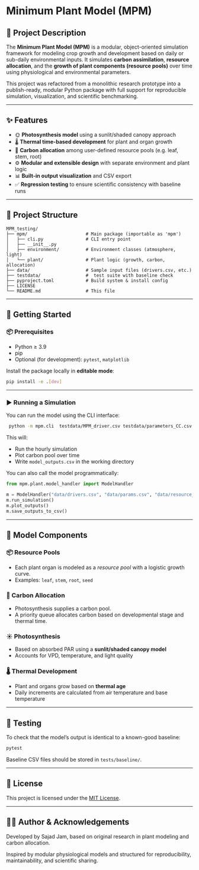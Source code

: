 # Minimum Plant Model (MPM)

## 🌱 Project Description

The **Minimum Plant Model (MPM)** is a modular, object-oriented simulation framework for modeling crop growth and development based on daily or sub-daily environmental inputs. It simulates **carbon assimilation**, **resource allocation**, and the **growth of plant components (resource pools)** over time using physiological and environmental parameters.

This project was refactored from a monolithic research prototype into a publish-ready, modular Python package with full support for reproducible simulation, visualization, and scientific benchmarking.

---

## ✨ Features

- 🌞 **Photosynthesis model** using a sunlit/shaded canopy approach
- 🌡️ **Thermal time-based development** for plant and organ growth
- 🌱 **Carbon allocation** among user-defined resource pools (e.g. leaf, stem, root)
- ⚙️ **Modular and extensible design** with separate environment and plant logic
- 📊 **Built-in output visualization** and CSV export
- ✅ **Regression testing** to ensure scientific consistency with baseline runs

---

## 📁 Project Structure

```
MPM_testing/
├── mpm/                      # Main package (importable as 'mpm')
│   ├── cli.py                # CLI entry point
│   ├── __init__.py
│   ├── environment/          # Environment classes (atmosphere, light)
│   └── plant/                # Plant logic (growth, carbon, allocation)
├── data/                     # Sample input files (drivers.csv, etc.)
├── testdata/                 #  test suite with baseline check
├── pyproject.toml            # Build system & install config
├── LICENSE
└── README.md                 # This file
```

---

## 🚀 Getting Started

### 📦 Prerequisites

- Python ≥ 3.9
- pip
- Optional (for development): `pytest`, `matplotlib`

Install the package locally in **editable mode**:

```bash
pip install -e .[dev]
```

---

### ▶️ Running a Simulation

You can run the model using the CLI interface:

```bash
 python -m mpm.cli  testdata/MPM_driver.csv testdata/parameters_CC.csv testdata/RP_CC.csv
```

This will:
- Run the hourly simulation
- Plot carbon pool over time
- Write `model_outputs.csv` in the working directory

You can also call the model programmatically:

```python
from mpm.plant.model_handler import ModelHandler

m = ModelHandler("data/drivers.csv", "data/params.csv", "data/resource_pools.csv")
m.run_simulation()
m.plot_outputs()
m.save_outputs_to_csv()
```

---

## 🧬 Model Components

### 📦 Resource Pools
- Each plant organ is modeled as a *resource pool* with a logistic growth curve.
- Examples: `leaf`, `stem`, `root`, `seed`

### 🔄 Carbon Allocation
- Photosynthesis supplies a carbon pool.
- A priority queue allocates carbon based on developmental stage and thermal time.

### ☀️ Photosynthesis
- Based on absorbed PAR using a **sunlit/shaded canopy model**
- Accounts for VPD, temperature, and light quality

### 🌡️ Thermal Development
- Plant and organs grow based on **thermal age**
- Daily increments are calculated from air temperature and base temperature

---

## 🧪 Testing

To check that the model’s output is identical to a known-good baseline:

```bash
pytest
```

Baseline CSV files should be stored in `tests/baseline/`.

---

## 📄 License

This project is licensed under the [MIT License](LICENSE).

---

## 🙋‍♀️ Author & Acknowledgements

Developed by Sajad Jam, based on original research in plant modeling and carbon allocation.

Inspired by modular physiological models and structured for reproducibility, maintainability, and scientific sharing.